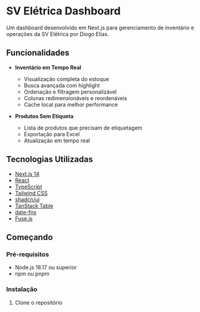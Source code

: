 # SV Elétrica Dashboard

Um dashboard desenvolvido em Next.js para gerenciamento de inventário e operações da SV Elétrica por Diogo Elias.

## Funcionalidades

- **Inventário em Tempo Real**
  - Visualização completa do estoque
  - Busca avançada com highlight
  - Ordenação e filtragem personalizável
  - Colunas redimensionáveis e reordenáveis
  - Cache local para melhor performance

- **Produtos Sem Etiqueta**
  - Lista de produtos que precisam de etiquetagem
  - Exportação para Excel
  - Atualização em tempo real

## Tecnologias Utilizadas

- [Next.js 14](https://nextjs.org/)
- [React](https://reactjs.org/)
- [TypeScript](https://www.typescriptlang.org/)
- [Tailwind CSS](https://tailwindcss.com/)
- [shadcn/ui](https://ui.shadcn.com/)
- [TanStack Table](https://tanstack.com/table/v8)
- [date-fns](https://date-fns.org/)
- [Fuse.js](https://fusejs.io/)

## Começando

### Pré-requisitos

- Node.js 18.17 ou superior
- npm ou pnpm

### Instalação

1. Clone o repositório
